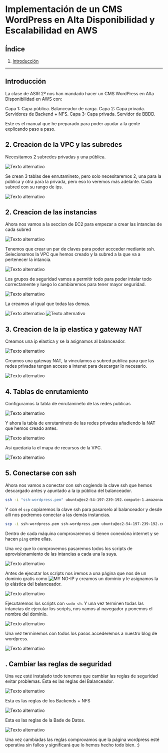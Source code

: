 # Implementación de un CMS WordPress en Alta Disponibilidad y Escalabilidad en AWS

## Índice
1. [Introducción](#introducción)


---

## Introducción
La clase de ASIR 2º nos han mandado hacer un CMS WordPress en Alta Disponibilidad en AWS con:

Capa 1: Capa pública. Balanceador de carga.
Capa 2: Capa privada. Servidores de Backend + NFS.
Capa 3: Capa privada. Servidor de BBDD.

Este es el manual que he preparado para poder ayudar a la gente explicando paso a paso.

## 2. Creacion de la VPC y las subredes
Necesitamos 2 subredes privadas y una pública.


![Texto alternativo](imagenes/Captura%20desde%202024-12-05%2018-59-01.png)


Se crean 3 tablas dee enrutamineto, pero solo necesitaremos 2, una para la pública y otra para la privada, pero eso lo veremos más adelante.
Cada subred con su rango de ips.


![Texto alternativo](imagenes/Captura%20desde%202024-12-05%2018-59-19.png)


## 2. Creacion de las instancias
Ahora nos vamos a la seccion de EC2 para empezar a crear las intancias de cada subred


![Texto alternativo](imagenes/Captura%20desde%202024-12-05%2019-00-45.png)


Tenemos que crear un par de claves para poder accceder mediante ssh.
Selecionamos la VPC que hemos creado y la subred a la que va a pertenecer la intancia.


![Texto alternativo](imagenes/Captura%20desde%202024-12-05%2019-01-08.png)


Los grupos de seguridad vamos a permitir todo para poder intalar todo correctamente y luego lo cambiaremos para tener mayor seguridad.


![Texto alternativo](imagenes/Captura%20desde%202024-12-05%2019-02-20.png)


La creamos al igual que todas las demas.


![Texto alternativo](imagenes/Captura%20desde%202024-12-05%2019-07-41.png)
![Texto alternativo](imagenes/Captura%20desde%202024-12-05%2019-10-44.png)


## 3. Creacion de la ip elastica y gateway NAT
Creamos una ip elastica y se la asignamos al balanceador.


![Texto alternativo](imagenes/Captura%20desde%202024-12-05%2019-08-01.png)



Creamos una gateway NAT, la vinculamos a subred publica para que las redes privadas tengan acceso a intenet para descargar lo necesario.


![Texto alternativo](imagenes/Captura%20desde%202024-12-05%2019-08-54.png)


## 4. Tablas de enrutamiento
Configuramos la tabla de enrutamineto de las redes publicas


![Texto alternativo](imagenes/Captura%20desde%202024-12-05%2019-11-55.png)


Y ahora la tabla de enrutamineto de las redes privadas añadiendo la NAT que hemos creado antes.


![Texto alternativo](imagenes/Captura%20desde%202024-12-05%2019-11-35.png)


Así quedaria la el mapa de recursos de la VPC.


![Texto alternativo](imagenes/Captura%20desde%202024-12-05%2019-12-18.png)


## 5. Conectarse con ssh
Ahora nos vamos a conectar con ssh cogiendo la clave ssh que hemos descargado antes y apuntado a la ip pública del balanceador.

```bash
ssh -i "ssh-wordpress.pem" ubuntu@ec2-54-197-239-192.compute-1.amazonaws.com
```

Y con el `scp` copiaremos la clave ssh para pasarselo al balanceador y desde allí nos podremos conectar a las demás instancias.

```bash
scp -i ssh-wordpress.pem ssh-wordpress.pem ubuntu@ec2-54-197-239-192.compute-1.amazonaws.com:/home/ubuntu
```

Dentro de cada máquina comprovaremos si tienen conexióna internet y se hacen `ping` entre ellas.

Una vez que lo comprovemos pasaremos todos los scripts de aprovisionamiento de las intancias a cada una la suya.


![Texto alternativo](imagenes/Captura%20desde%202024-12-05%2019-17-59.png)


Antes de ejecutar los scripts nos iremos a una página que nos de un dominio gratis como ![MY NO-IP](https://www.noip.com/) y creamos un dominio y le asignamos la ip elástica del balanceador.


![Texto alternativo](imagenes/captura13.png)


Ejecutaremos los scripts con `sudo sh`.
Y una vez terminen todas las intancias de ejecutar los scripts, nos vamos al navegador y ponemos el nombre del dominio. 


![Texto alternativo](imagenes/captura14.png)


Una vez terminemos con todos los pasos accederemos a nuestro blog de wordpress.


![Texto alternativo](imagenes/captura16.png)


## . Cambiar las reglas de seguridad

Una vez esté instalado todo tenemos que cambiar las reglas de seguridad evitar problemas.
Esta es las reglas del Balanceador.


![Texto alternativo](imagenes/captura17.png)


Esta es las reglas de los Backends + NFS


![Texto alternativo](imagenes/captura20.png)


Esta es las reglas de la Bade de Datos.


![Texto alternativo](imagenes/captura21.png)


Una vez cambiadas las reglas comprovamos que la página wordpress esté operativa sin fallos y significará que lo hemos hecho todo bien. :)











